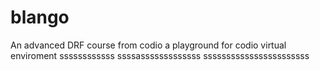 # blango
An advanced DRF course from codio a playground for codio virtual enviroment
ssssssssssss
ssssasssssssssssss
sssssssssssssssssssssss